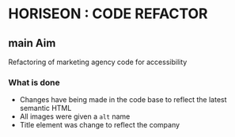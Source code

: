 # HORISEON : CODE REFACTOR 

## main Aim
Refactoring of marketing agency code for accessibility

### What is done
* Changes have being made in the code base to reflect the latest semantic HTML
* All images were given a `alt` name
* Title element was change to reflect the company